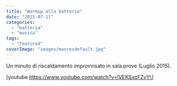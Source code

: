 ```yaml
---
title: "Warmup alla batteria"
date: "2015-07-11"
categories: 
  - "batteria"
  - "musica"
tags: 
  - "featured"
coverImage: "images/maxresdefault.jpg"
---
```


Un minuto di riscaldamento improvvisato in sala prove (Luglio 2015).

\[youtube https://www.youtube.com/watch?v=lVEKSxcFZyY\]
